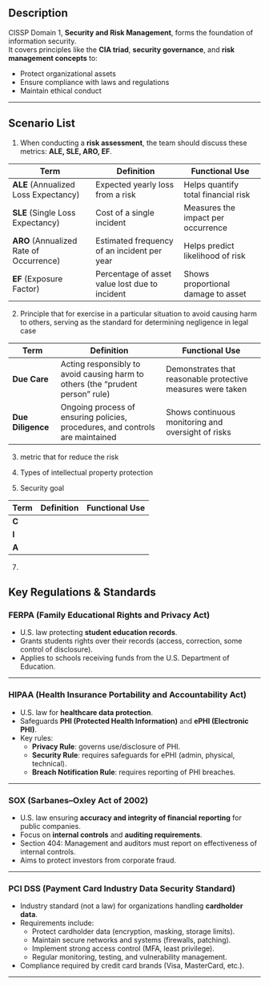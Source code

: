 
## Description  
CISSP Domain 1, **Security and Risk Management**, forms the foundation of information security.  
It covers principles like the **CIA triad**, **security governance**, and **risk management concepts** to:  
- Protect organizational assets  
- Ensure compliance with laws and regulations  
- Maintain ethical conduct  

---

## Scenario List  

1. When conducting a **risk assessment**, the team should discuss these metrics: **ALE, SLE, ARO, EF**.  

| Term        | Definition | Functional Use |
|-------------|------------|----------------|
| **ALE** (Annualized Loss Expectancy) | Expected yearly loss from a risk | Helps quantify total financial risk |
| **SLE** (Single Loss Expectancy)     | Cost of a single incident | Measures the impact per occurrence |
| **ARO** (Annualized Rate of Occurrence) | Estimated frequency of an incident per year | Helps predict likelihood of risk |
| **EF** (Exposure Factor)             | Percentage of asset value lost due to incident | Shows proportional damage to asset |

2. Principle that for exercise in a particular situation to avoid causing harm to others, serving as the standard for determining negligence in legal case

| Term        | Definition | Functional Use |
|-------------|------------|----------------|
| **Due Care** | Acting responsibly to avoid causing harm to others (the “prudent person” rule) | Demonstrates that reasonable protective measures were taken |
| **Due Diligence** | Ongoing process of ensuring policies, procedures, and controls are maintained | Shows continuous monitoring and oversight of risks |


3. metric that for reduce the risk


4. Types of intellectual property protection


5. Security goal

| Term        | Definition | Functional Use |
|-------------|------------|----------------|
| **C** |  |  |
| **I** |  |  |
| **A** |  |  |

7. 


## Key Regulations & Standards
### FERPA (Family Educational Rights and Privacy Act)
- U.S. law protecting **student education records**.
- Grants students rights over their records (access, correction, some control of disclosure).
- Applies to schools receiving funds from the U.S. Department of Education.

---

### HIPAA (Health Insurance Portability and Accountability Act)
- U.S. law for **healthcare data protection**.
- Safeguards **PHI (Protected Health Information)** and **ePHI (Electronic PHI)**.
- Key rules:
  - **Privacy Rule**: governs use/disclosure of PHI.
  - **Security Rule**: requires safeguards for ePHI (admin, physical, technical).
  - **Breach Notification Rule**: requires reporting of PHI breaches.

---

### SOX (Sarbanes–Oxley Act of 2002)
- U.S. law ensuring **accuracy and integrity of financial reporting** for public companies.
- Focus on **internal controls** and **auditing requirements**.
- Section 404: Management and auditors must report on effectiveness of internal controls.
- Aims to protect investors from corporate fraud.

---

### PCI DSS (Payment Card Industry Data Security Standard)
- Industry standard (not a law) for organizations handling **cardholder data**.
- Requirements include:
  - Protect cardholder data (encryption, masking, storage limits).
  - Maintain secure networks and systems (firewalls, patching).
  - Implement strong access control (MFA, least privilege).
  - Regular monitoring, testing, and vulnerability management.
- Compliance required by credit card brands (Visa, MasterCard, etc.).

---


